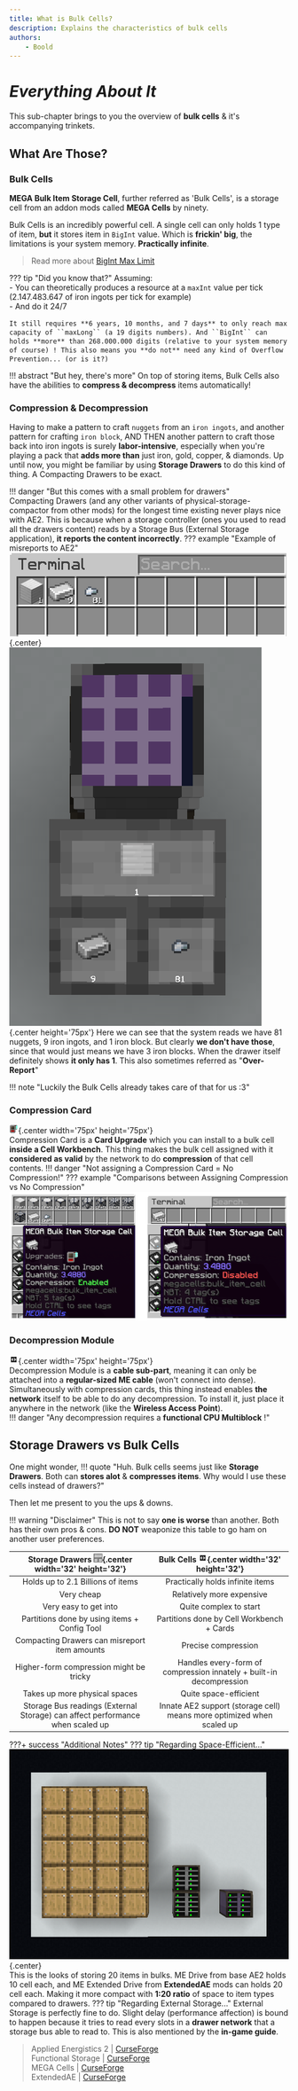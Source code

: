 ```yaml
---
title: What is Bulk Cells?
description: Explains the characteristics of bulk cells
authors: 
    - Boold
---
```


# *Everything About It*

This sub-chapter brings to you the overview of **bulk cells** & it's accompanying trinkets.  

## What Are Those?

### Bulk Cells

**MEGA Bulk Item Storage Cell**, further referred as 'Bulk Cells', is a storage cell from an addon mods called **MEGA Cells** by ninety.  

Bulk Cells is an incredibly powerful cell. A single cell can only holds 1 type of item, **but** it stores item in ``BigInt`` value. Which is **frickin' big**, the limitations is your system memory. **Practically infinite**.  
> Read more about [BigInt Max Limit](https://stackoverflow.com/questions/12088436/what-does-biginteger-having-no-limit-mean)   

??? tip "Did you know that?"
    Assuming:  
    - You can theoretically produces a resource at a ``maxInt`` value per tick (2.147.483.647 of iron ingots per tick for example)  
    - And do it 24/7  

    It still requires **6 years, 10 months, and 7 days** to only reach max capacity of ``maxLong`` (a 19 digits numbers). And ``BigInt`` can holds **more** than 268.000.000 digits (relative to your system memory of course) ! This also means you **do not** need any kind of Overflow Prevention... (or is it?)  


!!! abstract "But hey, there's more"
    On top of storing items, Bulk Cells also have the abilities to **compress & decompress** items automatically! 

### Compression & Decompression
Having to make a pattern to craft ``nuggets`` from an ``iron ingots``, and another pattern for crafting ``iron block``, AND THEN another pattern to craft those back into iron ingots is surely **labor-intensive**, especially when you're playing a pack that **adds more than** just iron, gold, copper, & diamonds. Up until now, you might be familiar by using **Storage Drawers** to do this kind of thing. A Compacting Drawers to be exact.  

!!! danger "But this comes with a small problem for drawers"  
    Compacting Drawers (and any other variants of physical-storage-compactor from other mods) for the longest time existing never plays nice with AE2. This is because when a storage controller (ones you used to read all the drawers content) reads by a Storage Bus (External Storage application), **it reports the content incorrectly**.
    ??? example "Example of misreports to AE2"
        ![](img-bulk/booldCompactingMisreport.png){.center}  
        ![](img-bulk/booldCompactingExample.png){.center height='75px'}
        Here we can see that the system reads we have 81 nuggets, 9 iron ingots, and 1 iron block. But clearly **we don't have those**, since that would just means we have 3 iron blocks. When the drawer itself definitely shows **it only has 1**. This also sometimes referred as "**Over-Report**"      


!!! note "Luckily the Bulk Cells already takes care of that for us :3"

### Compression Card

![](img-bulk/compressionCard.png){.center width='75px' height='75px'}  
Compression Card is a **Card Upgrade** which you can install to a bulk cell **inside a Cell Workbench**. This thing makes the bulk cell assigned with it **considered as valid** by the network to do **compression** of that cell contents.
!!! danger "Not assigning a Compression Card = No Compression!"
??? example "Comparisons between Assigning Compression vs No Compression"
    ![](img-bulk/booldCompressComparison.png)  

### Decompression Module

![](img-bulk/decompressionModule.png){.center width='75px' height='75px'}  
Decompression Module is a **cable sub-part**, meaning it can only be attached into a **regular-sized ME cable** (won't connect into dense). Simultaneously with compression cards, this thing instead enables **the network** itself to be able to do any decompression. To install it, just place it anywhere in the network (like the **Wireless Access Point**).  
!!! danger "Any decompression requires a **functional CPU Multiblock** !"


## Storage Drawers vs Bulk Cells

One might wonder,
!!! quote "Huh. Bulk cells seems just like **Storage Drawers**. Both can **stores alot** & **compresses items**. Why would I use these cells instead of drawers?"  

Then let me present to you the ups & downs.  

!!! warning "Disclaimer"
    This is not to say **one is worse** than another. Both has their own pros & cons. **DO NOT** weaponize this table to go ham on another user preferences.  

| **Storage Drawers** ![](img-bulk/storageDrawer.png){.center width='32' height='32'} | **Bulk Cells** ![](img-bulk/decompressionModule.png){.center width='32' height='32'} |
|:---:|:---:|
| Holds up to 2.1 Billions of items | Practically holds infinite items  |
| Very cheap | Relatively more expensive |
| Very easy to get into | Quite complex to start |
| Partitions done by using items + Config Tool | Partitions done by Cell Workbench + Cards |
| Compacting Drawers can misreport item amounts | Precise compression |
| Higher-form compression might be tricky  | Handles every-form of compression innately + built-in decompression |
| Takes up more physical spaces | Quite space-efficient |
| Storage Bus readings (External Storage)  can affect performance when scaled up | Innate AE2 support (storage cell)  means more optimized when scaled up |

???+ success "Additional Notes"
    ??? tip "Regarding Space-Efficient..."
        ![](img-bulk/booldSizeComparison.png){.center}  
        This is the looks of storing 20 items in bulks. ME Drive from base AE2 holds 10 cell each, and ME Extended Drive from **ExtendedAE** mods can holds 20 cell each. Making it more compact with **1:20 ratio** of space to item types compared to drawers.
    ??? tip "Regarding External Storage..."
        External Storage is perfectly fine to do. Slight delay (performance affection) is bound to happen because it tries to read every slots in a **drawer network** that a storage bus able to read to. This is also mentioned by the **in-game guide**.  

> Applied Energistics 2 | [CurseForge](https://legacy.curseforge.com/minecraft/mc-mods/applied-energistics-2)  
> Functional Storage | [CurseForge](https://legacy.curseforge.com/minecraft/mc-mods/functional-storage)  
> MEGA Cells | [CurseForge](https://legacy.curseforge.com/minecraft/mc-mods/mega-cells)  
> ExtendedAE | [CurseForge](https://legacy.curseforge.com/minecraft/mc-mods/ex-pattern-provider)